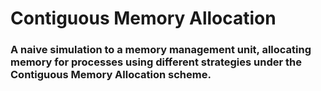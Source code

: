 # Contiguous Memory Allocation 

### A naive simulation to a memory management unit, allocating memory for processes using different strategies under the Contiguous Memory Allocation scheme.
